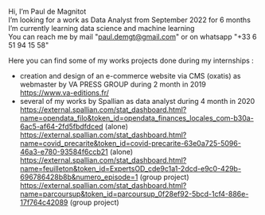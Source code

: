 Hi, I’m Paul de Magnitot   
I’m looking for a work as Data Analyst from September 2022 for 6 months   
I’m currently learning data science and machine learning   
You can reach me by mail "paul.demgt@gmail.com" or on whatsapp "+33 6 51 94 15 58"   

Here you can find some of my works projects done during my internships :   
- creation and design of an e-commerce website via CMS (oxatis) as webmaster by VA PRESS GROUP during 2 month in 2019   
https://www.va-editions.fr/   
- several of my works by Spallian as data analyst during 4 month in 2020    
https://external.spallian.com/stat_dashboard.html?name=opendata_filo&token_id=opendata_finances_locales_com-b30a-6ac5-af64-2fd5fbdfdced (alone)   
https://external.spallian.com/stat_dashboard.html?name=covid_precarite&token_id=covid-precarite-63e0a725-5096-46a3-e780-93584f6ccb21 (alone)  
https://external.spallian.com/stat_dashboard.html?name=feuilleton&token_id=ExpertsOD_cde9c1a1-2dcd-e9c0-429b-696786428b8b&numero_episode=1 (group project)  
https://external.spallian.com/stat_dashboard.html?name=parcoursup&token_id=parcoursup_0f28ef92-5bcd-1cf4-886e-17f764c42089 (group project)



